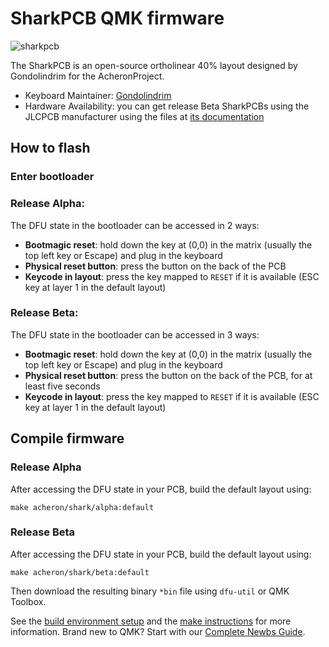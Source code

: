 # SharkPCB QMK firmware

![sharkpcb](https://acheronproject.com/images/shark/shark_beta_pic3_small.jpg)

The SharkPCB is an open-source ortholinear 40% layout designed by Gondolindrim for the AcheronProject.

* Keyboard Maintainer: [Gondolindrim](https://github.com/gondolindrim)
* Hardware Availability: you can get release Beta SharkPCBs using the JLCPCB manufacturer using the files at [its documentation](http:/acheronproject.com/pcbs/shark/shark/)

## How to flash

### Enter bootloader

### Release Alpha:

The DFU state in the bootloader can be accessed in 2 ways:

* **Bootmagic reset**: hold down the key at (0,0) in the matrix (usually the top left key or Escape) and plug in the keyboard
* **Physical reset button**: press the button on the back of the PCB
* **Keycode in layout**: press the key mapped to `RESET` if it is available (ESC key at layer 1 in the default layout)

### Release Beta:

The DFU state in the bootloader can be accessed in 3 ways:

* **Bootmagic reset**: hold down the key at (0,0) in the matrix (usually the top left key or Escape) and plug in the keyboard
* **Physical reset button**: press the button on the back of the PCB, for at least five seconds
* **Keycode in layout**: press the key mapped to `RESET` if it is available (ESC key at layer 1 in the default layout)

## Compile firmware

### Release Alpha

After accessing the DFU state in your PCB, build the default layout using:

    make acheron/shark/alpha:default

### Release Beta

After accessing the DFU state in your PCB, build the default layout using:

    make acheron/shark/beta:default

Then download the resulting binary `*bin` file using `dfu-util` or QMK Toolbox.

See the [build environment setup](https://docs.qmk.fm/#/getting_started_build_tools) and the [make instructions](https://docs.qmk.fm/#/getting_started_make_guide) for more information. Brand new to QMK? Start with our [Complete Newbs Guide](https://docs.qmk.fm/#/newbs).
